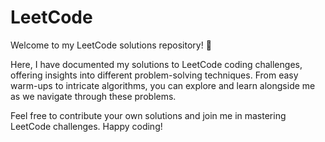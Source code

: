# LeetCode
Welcome to my LeetCode solutions repository! 🚀 

Here, I have documented my solutions to LeetCode coding challenges, offering insights into different problem-solving techniques. From easy warm-ups to intricate algorithms, you can explore and learn alongside me as we navigate through these problems. 

Feel free to contribute your own solutions and join me in mastering LeetCode challenges. Happy coding!
